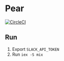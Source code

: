 # Pear

[![CircleCI](https://circleci.com/gh/marcisme/pear.svg?style=svg)](https://circleci.com/gh/marcisme/pear)

## Run

1.  Export `SLACK_API_TOKEN`
2.  Run `iex -S mix`

